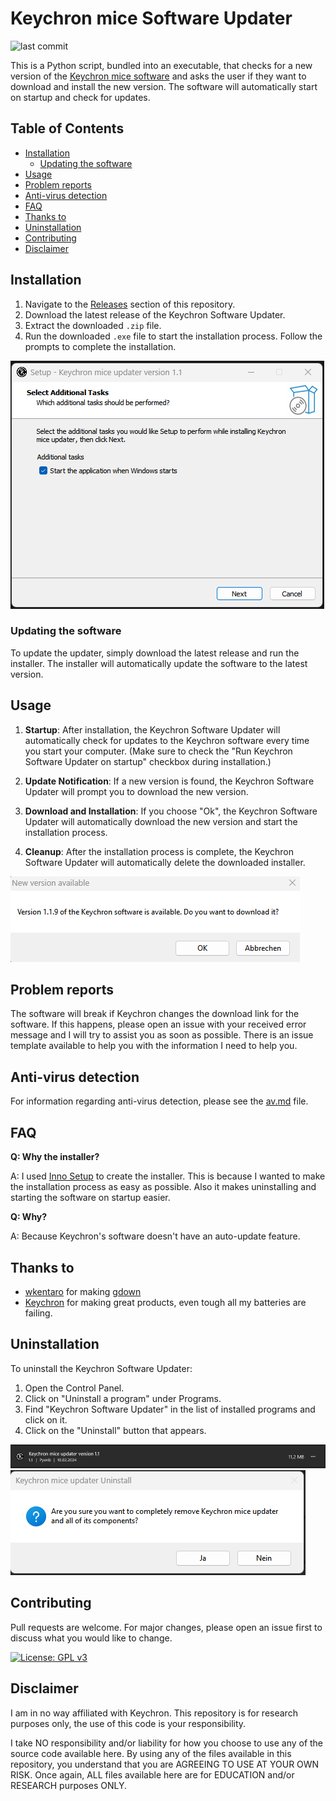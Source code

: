 # Keychron mice Software Updater

![last commit](https://img.shields.io/github/last-commit/Pyenb/Keychron_software_updater)

This is a Python script, bundled into an executable, that checks for a new version of the [Keychron mice software](https://www.keychron.com/pages/learn-more-how-to-use-keychron-mouse-software) and asks the user if they want to download and install the new version. The software will automatically start on startup and check for updates.

## Table of Contents

- [Installation](#installation)
  - [Updating the software](#updating-the-software)
- [Usage](#usage)
- [Problem reports](#problem-reports)
- [Anti-virus detection](#anti-virus-detection)
- [FAQ](#faq)
- [Thanks to](#thanks-to)
- [Uninstallation](#uninstallation)
- [Contributing](#contributing)
- [Disclaimer](#disclaimer)

## Installation

1. Navigate to the [Releases](https://github.com/Pyenb/Keychron_mice_software_updater/releases) section of this repository.
2. Download the latest release of the Keychron Software Updater.
3. Extract the downloaded `.zip` file.
4. Run the downloaded `.exe` file to start the installation process. Follow the prompts to complete the installation.

![Installation](images/install01.png)

### Updating the software

To update the updater, simply download the latest release and run the installer. The installer will automatically update the software to the latest version.

## Usage

1. **Startup**: After installation, the Keychron Software Updater will automatically check for updates to the Keychron software every time you start your computer. (Make sure to check the "Run Keychron Software Updater on startup" checkbox during installation.)

2. **Update Notification**: If a new version is found, the Keychron Software Updater will prompt you to download the new version.

3. **Download and Installation**: If you choose "Ok", the Keychron Software Updater will automatically download the new version and start the installation process.

4. **Cleanup**: After the installation process is complete, the Keychron Software Updater will automatically delete the downloaded installer.

![Update Notification](images/notification.png)

## Problem reports

The software will break if Keychron changes the download link for the software. If this happens, please open an issue with your received error message and I will try to assist you as soon as possible. There is an issue template available to help you with the information I need to help you.

## Anti-virus detection

For information regarding anti-virus detection, please see the [av.md](av.md) file.

## FAQ

**Q: Why the installer?**

A: I used [Inno Setup](https://jrsoftware.org/isinfo.php) to create the installer. This is because I wanted to make the installation process as easy as possible. Also it makes uninstalling and starting the software on startup easier.

**Q: Why?**

A: Because Keychron's software doesn't have an auto-update feature.

## Thanks to

- [wkentaro](https://github.com/wkentaro) for making [gdown](https://github.com/wkentaro/gdown)
- [Keychron](https://www.keychron.com/) for making great products, even tough all my batteries are failing.

## Uninstallation

To uninstall the Keychron Software Updater:

1. Open the Control Panel.
2. Click on "Uninstall a program" under Programs.
3. Find "Keychron Software Updater" in the list of installed programs and click on it.
4. Click on the "Uninstall" button that appears.

![preview](images/app_preview.png)
![Uninstallation](images/uninstall.png)

## Contributing

Pull requests are welcome. For major changes, please open an issue first to discuss what you would like to change.

[![License: GPL v3](https://img.shields.io/badge/License-GPLv3-blue.svg)](https://www.gnu.org/licenses/gpl-3.0)

## Disclaimer

I am in no way affiliated with Keychron. This repository is for research purposes only, the use of this code is your responsibility.

I take NO responsibility and/or liability for how you choose to use any of the source code available here. By using any of the files available in this repository, you understand that you are AGREEING TO USE AT YOUR OWN RISK. Once again, ALL files available here are for EDUCATION and/or RESEARCH purposes ONLY.
